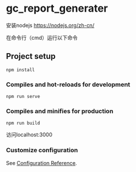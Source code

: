 # gc_report_generater

安装nodejs
https://nodejs.org/zh-cn/

在命令行（cmd）运行以下命令

## Project setup
```
npm install
```

### Compiles and hot-reloads for development
```
npm run serve
```

### Compiles and minifies for production
```
npm run build
```

访问localhost:3000


### Customize configuration
See [Configuration Reference](https://cli.vuejs.org/config/).
